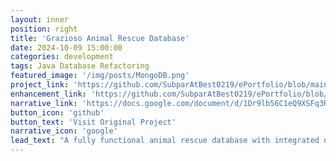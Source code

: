 ```yaml
---
layout: inner
position: right
title: 'Grazioso Animal Rescue Database'
date: 2024-10-09 15:00:00
categories: development
tags: Java Database Refactoring
featured_image: '/img/posts/MongoDB.png'
project_link: 'https://github.com/SubparAtBest0219/ePortfolio/blob/main/Artifact%202/original/Driver.java'
enhancement_link: 'https://github.com/SubparAtBest0219/ePortfolio/blob/main/Artifact%203/Enhancement%203/Driver.java'
narrative_link: 'https://docs.google.com/document/d/1Dr9lb56C1eQ9XSFq3RaluOxqvaQxXA_E/edit?usp=sharing&ouid=106533354037398368939&rtpof=true&sd=true'
button_icon: 'github'
button_text: 'Visit Original Project'
narrative_icon: 'google'
lead_text: "A fully functional animal rescue database with integrated design."
---
```


